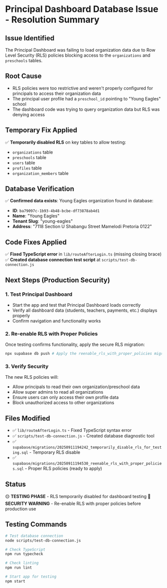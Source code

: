 # Principal Dashboard Database Issue - Resolution Summary

## Issue Identified
The Principal Dashboard was failing to load organization data due to Row Level Security (RLS) policies blocking access to the `organizations` and `preschools` tables.

## Root Cause
- RLS policies were too restrictive and weren't properly configured for principals to access their organization data
- The principal user profile had a `preschool_id` pointing to "Young Eagles" school
- The dashboard code was trying to query organization data but RLS was denying access

## Temporary Fix Applied
✅ **Temporarily disabled RLS** on key tables to allow testing:
- `organizations` table
- `preschools` table  
- `users` table
- `profiles` table
- `organization_members` table

## Database Verification
✅ **Confirmed data exists**: Young Eagles organization found in database:
- **ID**: `ba79097c-1b93-4b48-bcbe-df73878ab4d1`
- **Name**: "Young Eagles"  
- **Tenant Slug**: "young-eagles"
- **Address**: "7118 Section U Shabangu Street Mamelodi Pretoria 0122"

## Code Fixes Applied
✅ **Fixed TypeScript error** in `lib/routeAfterLogin.ts` (missing closing brace)
✅ **Created database connection test script** at `scripts/test-db-connection.js`

## Next Steps (Production Security)

### 1. Test Principal Dashboard
- Start the app and test that Principal Dashboard loads correctly
- Verify all dashboard data (students, teachers, payments, etc.) displays properly
- Confirm navigation and functionality works

### 2. Re-enable RLS with Proper Policies
Once testing confirms functionality, apply the secure RLS migration:
```bash
npx supabase db push # Apply the reenable_rls_with_proper_policies migration
```

### 3. Verify Security
The new RLS policies will:
- Allow principals to read their own organization/preschool data
- Allow super admins to read all organizations
- Ensure users can only access their own profile data
- Block unauthorized access to other organizations

## Files Modified
- ✅ `lib/routeAfterLogin.ts` - Fixed TypeScript syntax error
- ✅ `scripts/test-db-connection.js` - Created database diagnostic tool
- ✅ `supabase/migrations/20250911194242_temporarily_disable_rls_for_testing.sql` - Temporary RLS disable
- ✅ `supabase/migrations/20250911194530_reenable_rls_with_proper_policies.sql` - Proper RLS policies (ready to apply)

## Status
🟡 **TESTING PHASE** - RLS temporarily disabled for dashboard testing
🔴 **SECURITY WARNING** - Re-enable RLS with proper policies before production use

## Testing Commands
```bash
# Test database connection
node scripts/test-db-connection.js

# Check TypeScript
npm run typecheck

# Check linting  
npm run lint

# Start app for testing
npm start
```
